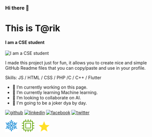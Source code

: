 ### Hi there 👋
# This is T@rik
#### I am a CSE student
![I am a CSE student](https://th.bing.com/th/id/OIP.WCqK6XavZC3o_vWbiDsfxQAAAA?rs=1&pid=ImgDetMain)

I made this project just for fun, it allows you to create nice and simple GitHub Readme files that you can copy/paste and use in your profile.

Skills: JS / HTML / CSS / PHP /C / C++ / Flutter

- 🔭 I’m currently working on this page. 
- 🌱 I’m currently learning Machine learning.
- 👯 I’m looking to collaborate on AI.
- 🤡 I'm going to be a joker dya by day.




[<img src='https://cdn.jsdelivr.net/npm/simple-icons@3.0.1/icons/github.svg' alt='github' height='40'>](https://github.com/https://github.com/Ttoru140)  [<img src='https://cdn.jsdelivr.net/npm/simple-icons@3.0.1/icons/linkedin.svg' alt='linkedin' height='40'>](https://www.linkedin.com/in/https://www.linkedin.com/jobs//)  [<img src='https://cdn.jsdelivr.net/npm/simple-icons@3.0.1/icons/facebook.svg' alt='facebook' height='40'>](https://www.facebook.com/https://www.facebook.com/)  [<img src='https://cdn.jsdelivr.net/npm/simple-icons@3.0.1/icons/twitter.svg' alt='twitter' height='40'>](https://twitter.com/https://twitter.com/home)  

<a href='https://archiveprogram.github.com/'><img src='https://raw.githubusercontent.com/acervenky/animated-github-badges/master/assets/acbadge.gif' width='40' height='40'></a> <a href='https://docs.github.com/en/developers'><img src='https://raw.githubusercontent.com/acervenky/animated-github-badges/master/assets/devbadge.gif' width='40' height='40'></a> <a href='https://stars.github.com/'><img src='https://raw.githubusercontent.com/acervenky/animated-github-badges/master/assets/starbadge.gif' width='35' height='35'></a> 

